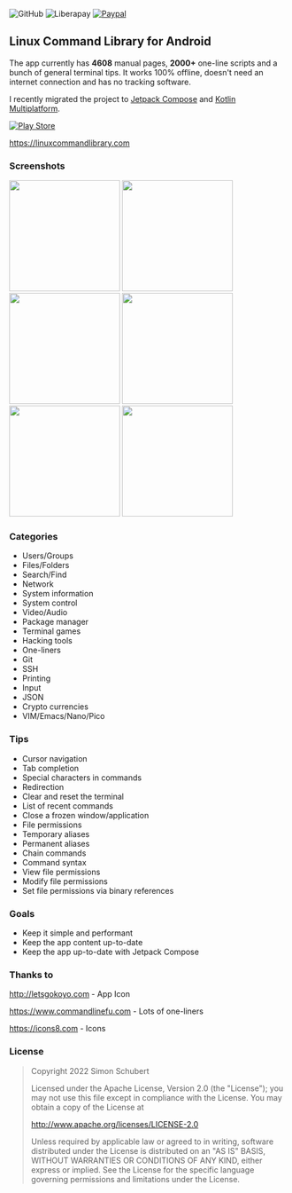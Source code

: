 ![GitHub](https://img.shields.io/github/license/SimonSchubert/LinuxCommandBibliotheca.svg)
![Liberapay](http://img.shields.io/liberapay/receives/arnald.svg?logo=liberapay)
[![Paypal](https://img.shields.io/badge/paypal-donate-blue.svg?logo=paypal&style=flat)](https://paypal.me/SimonSchubert)

## Linux Command Library for Android
The app currently has **4608** manual pages, **2000+** one-line scripts and a bunch of general terminal tips. It works 100% offline, doesn't need an internet connection and has no tracking software.

I recently migrated the project to [Jetpack Compose](https://developer.android.com/jetpack/compose) and [Kotlin Multiplatform](https://kotlinlang.org/docs/multiplatform-get-started.html).  

[![Play Store](https://raw.githubusercontent.com/SimonSchubert/LinuxCommandBibliotheca/master/art/play_store_badge.png)](https://play.google.com/store/apps/details?id=com.inspiredandroid.linuxcommandbibliotheca)

https://linuxcommandlibrary.com

### Screenshots

<p float="left">
<img src="https://raw.githubusercontent.com/SimonSchubert/LinuxCommandBibliotheca/master/art/screen-1.png" width="200">
<img src="https://raw.githubusercontent.com/SimonSchubert/LinuxCommandBibliotheca/master/art/screen-2-dark.png" width="200">
<img src="https://raw.githubusercontent.com/SimonSchubert/LinuxCommandBibliotheca/master/art/screen-3.png" width="200">
<img src="https://raw.githubusercontent.com/SimonSchubert/LinuxCommandBibliotheca/master/art/screen-4-dark.png" width="200">
<img src="https://raw.githubusercontent.com/SimonSchubert/LinuxCommandBibliotheca/master/art/screen-1-tablet.png" width="200">
<img src="https://raw.githubusercontent.com/SimonSchubert/LinuxCommandBibliotheca/master/art/screen-2-tablet.png" width="200">
</p>

### Categories

* Users/Groups
* Files/Folders
* Search/Find
* Network
* System information
* System control
* Video/Audio
* Package manager
* Terminal games
* Hacking tools
* One-liners
* Git
* SSH
* Printing
* Input
* JSON
* Crypto currencies
* VIM/Emacs/Nano/Pico

### Tips

* Cursor navigation
* Tab completion
* Special characters in commands
* Redirection
* Clear and reset the terminal
* List of recent commands
* Close a frozen window/application
* File permissions
* Temporary aliases
* Permanent aliases
* Chain commands
* Command syntax
* View file permissions
* Modify file permissions
* Set file permissions via binary references

### Goals

* Keep it simple and performant
* Keep the app content up-to-date
* Keep the app up-to-date with Jetpack Compose

### Thanks to

http://letsgokoyo.com - App Icon

https://www.commandlinefu.com - Lots of one-liners

https://icons8.com - Icons

### License

>Copyright 2022 Simon Schubert
>
>Licensed under the Apache License, Version 2.0 (the "License");
>you may not use this file except in compliance with the License.
>You may obtain a copy of the License at
>
>    http://www.apache.org/licenses/LICENSE-2.0
>
>Unless required by applicable law or agreed to in writing, software
>distributed under the License is distributed on an "AS IS" BASIS,
>WITHOUT WARRANTIES OR CONDITIONS OF ANY KIND, either express or implied.
>See the License for the specific language governing permissions and
>limitations under the License.
